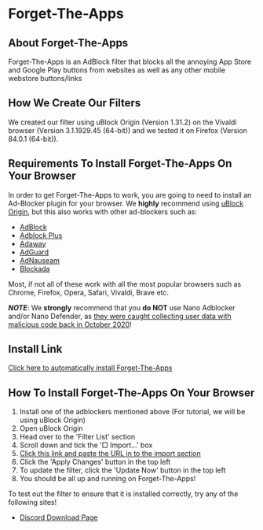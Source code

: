 # Forget-The-Apps

## About Forget-The-Apps
Forget-The-Apps is an AdBlock filter that blocks all the annoying App Store and Google Play buttons from websites as well as any other mobile webstore buttons/links

## How We Create Our Filters
We created our filter using uBlock Origin (Version 1.31.2) on the Vivaldi browser (Version 3.1.1929.45 (64-bit)) and we tested it on Firefox (Version 84.0.1 (64-bit)).

## Requirements To Install Forget-The-Apps On Your Browser
In order to get Forget-The-Apps to work, you are going to need to install an Ad-Blocker plugin for your browser. We **highly** recommend using [uBlock Origin](https://github.com/gorhill/uBlock), but this also works with other ad-blockers such as:

 - [AdBlock](https://getadblock.com/)
 - [Adblock Plus](https://adblockplus.org/)
 - [Adaway](https://adaway.org/)
 - [AdGuard](https://adguard.com/)
 - [AdNauseam](https://adnauseam.io/)
 - [Blockada](https://blokada.org/)

Most, if not all of these work with all the most popular browsers such as Chrome, Firefox, Opera, Safari, Vivaldi, Brave etc.

***NOTE***: We **strongly** recommend that you **do NOT** use Nano Adblocker and/or Nano Defender, as [they were caught collecting user data with malicious code back in October 2020](https://www.zdnet.com/article/google-removes-two-chrome-ad-blockers-caught-collecting-user-data/)!

## Install Link

[Click here to automatically install Forget-The-Apps](abp:subscribe?location=https://raw.githubusercontent.com/FinleyGomez/forget-the-apps/main/Forget-The-Apps.txt&title=Forget-The-Apps)

## How To Install Forget-The-Apps On Your Browser

 1. Install one of the adblockers mentioned above (For tutorial, we will be using uBlock Origin)
 2. Open uBlock Origin
 3. Head over to the 'Filter List' section
 4. Scroll down and tick the '□ Import...' box
 5. [Click this link and paste the URL in to the import section](https://raw.githubusercontent.com/FinleyGomez/forget-the-apps/main/Forget-The-Apps.txt)
 6. Click the 'Apply Changes' button in the top left
 7. To update the filter, click the 'Update Now' button in the top left
 8. You should be all up and running on Forget-The-Apps!
 
 To test out the filter to ensure that it is installed correctly, try any of the following sites!
 
  - [Discord Download Page](https://discord.com/download)

